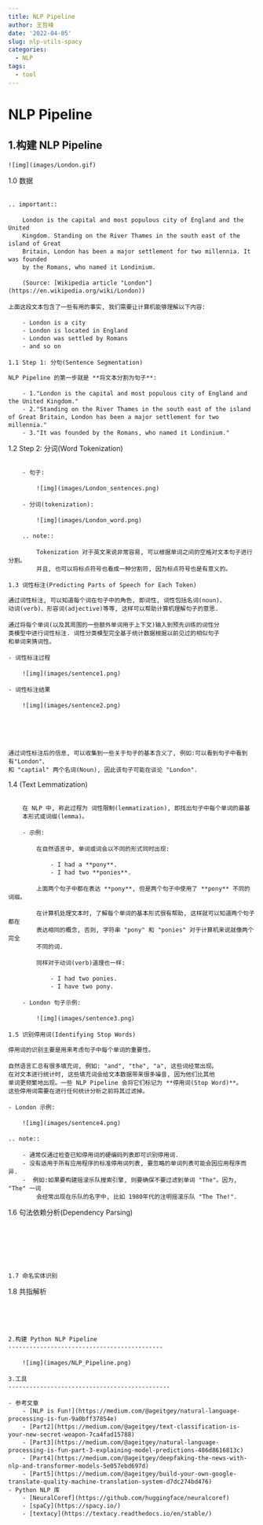 ```yaml
---
title: NLP Pipeline
author: 王哲峰
date: '2022-04-05'
slug: nlp-utils-spacy
categories:
  - NLP
tags:
  - tool
---
```


NLP Pipeline
============================================

1.构建 NLP Pipeline
--------------------------------------------

    ![img](images/London.gif)

1.0 数据
~~~~~~~~~~~~~~~~~~~~~~~~~~~~~~~~~~~~~~~~~~~~

.. important:: 

    London is the capital and most populous city of England and the United 
    Kingdom. Standing on the River Thames in the south east of the island of Great 
    Britain, London has been a major settlement for two millennia. It was founded 
    by the Romans, who named it Londinium.
    
    (Source: [Wikipedia article "London"](https://en.wikipedia.org/wiki/London))

上面这段文本包含了一些有用的事实, 我们需要让计算机能够理解以下内容:

    - London is a city
    - London is located in England
    - London was settled by Romans
    - and so on

1.1 Step 1: 分句(Sentence Segmentation)
~~~~~~~~~~~~~~~~~~~~~~~~~~~~~~~~~~~~~~~~~~~~~

    NLP Pipeline 的第一步就是 **将文本分割为句子**:

        - 1."London is the capital and most populous city of England and the United Kingdom."
        - 2."Standing on the River Thames in the south east of the island of Great Britain, London has been a major settlement for two millennia."
        - 3."It was founded by the Romans, who named it Londinium."

1.2 Step 2: 分词(Word Tokenization)
~~~~~~~~~~~~~~~~~~~~~~~~~~~~~~~~~~~~~~~~~~~~~

    - 句子:

        ![img](images/London_sentences.png)

    - 分词(tokenization):

        ![img](images/London_word.png)

    .. note:: 

        Tokenization 对于英文来说非常容易, 可以根据单词之间的空格对文本句子进行分割。
        并且, 也可以将标点符号也看成一种分割符, 因为标点符号也是有意义的。

1.3 词性标注(Predicting Parts of Speech for Each Token)
~~~~~~~~~~~~~~~~~~~~~~~~~~~~~~~~~~~~~~~~~~~~~~~~~~~~~~~~~

    通过词性标注, 可以知道每个词在句子中的角色, 即词性, 词性包括名词(noun)、
    动词(verb)、形容词(adjective)等等, 这样可以帮助计算机理解句子的意思.

    通过将每个单词(以及其周围的一些额外单词用于上下文)输入到预先训练的词性分
    类模型中进行词性标注. 词性分类模型完全基于统计数据根据以前见过的相似句子
    和单词来猜词性。

    - 词性标注过程

        ![img](images/sentence1.png)

    - 词性标注结果

        ![img](images/sentence2.png)
        




    通过词性标注后的信息, 可以收集到一些关于句子的基本含义了, 例如:可以看到句子中看到有"London"、
    和 "captial" 两个名词(Noun), 因此该句子可能在谈论 "London".


1.4 (Text Lemmatization)
~~~~~~~~~~~~~~~~~~~~~~~~~~~~~~~~~~~~~~~~~~~~~~

    在 NLP 中, 称此过程为 词性限制(lemmatization), 即找出句子中每个单词的最基
    本形式或词缀(lemma)。

    - 示例:

        在自然语言中, 单词或词会以不同的形式同时出现:

            - I had a **pony**.
            - I had two **ponies**.

        上面两个句子中都在表达 **pony**, 但是两个句子中使用了 **pony** 不同的词缀。

        在计算机处理文本时, 了解每个单词的基本形式很有帮助, 这样就可以知道两个句子都在
        表达相同的概念, 否则, 字符串 "pony" 和 "ponies" 对于计算机来说就像两个完全
        不同的词.
        
        同样对于动词(verb)道理也一样:

            - I had two ponies.
            - I have two pony.

    - London 句子示例:

        ![img](images/sentence3.png)

1.5 识别停用词(Identifying Stop Words)
~~~~~~~~~~~~~~~~~~~~~~~~~~~~~~~~~~~~~~~~~~~~~~

    停用词的识别主要是用来考虑句子中每个单词的重要性。
    
    自然语言汇总有很多填充词, 例如: "and", "the", "a", 这些词经常出现。
    在对文本进行统计时, 这些填充词会给文本数据带来很多噪音, 因为他们比其他
    单词更频繁地出现。一些 NLP Pipeline 会将它们标记为 **停用词(Stop Word)**。
    这些停用词需要在进行任何统计分析之前将其过滤掉。

    - London 示例:

        ![img](images/sentence4.png)

    .. note:: 
    
        - 通常仅通过检查已知停用词的硬编码列表即可识别停用词.
        - 没有适用于所有应用程序的标准停用词列表, 要忽略的单词列表可能会因应用程序而异.
        -  例如:如果要构建摇滚乐队搜索引擎, 则要确保不要过滤到单词 "The"。因为, "The" 一词
            会经常出现在乐队的名字中, 比如 1980年代的注明摇滚乐队 "The The!".

1.6 句法依赖分析(Dependency Parsing)
~~~~~~~~~~~~~~~~~~~~~~~~~~~~~~~~~~~~~~~~~~~~~~






1.7 命名实体识别
~~~~~~~~~~~~~~~~~~~~~~~~~~~~~~~~~~~~~~~~~~~~~~

1.8 共指解析
~~~~~~~~~~~~~~~~~~~~~~~~~~~~~~~~~~~~~~~~~~~~~~




2.构建 Python NLP Pipeline
--------------------------------------------

    ![img](images/NLP_Pipeline.png)

3.工具
----------------------------------------------

- 参考文章
    - [NLP is Fun!](https://medium.com/@ageitgey/natural-language-processing-is-fun-9a0bff37854e) 
    - [Part2](https://medium.com/@ageitgey/text-classification-is-your-new-secret-weapon-7ca4fad15788) 
    - [Part3](https://medium.com/@ageitgey/natural-language-processing-is-fun-part-3-explaining-model-predictions-486d8616813c) 
    - [Part4](https://medium.com/@ageitgey/deepfaking-the-news-with-nlp-and-transformer-models-5e057ebd697d) 
    - [Part5](https://medium.com/@ageitgey/build-your-own-google-translate-quality-machine-translation-system-d7dc274bd476) 
- Python NLP 库
    - [NeuralCoref](https://github.com/huggingface/neuralcoref) 
    - [spaCy](https://spacy.io/) 
    - [textacy](https://textacy.readthedocs.io/en/stable/)
